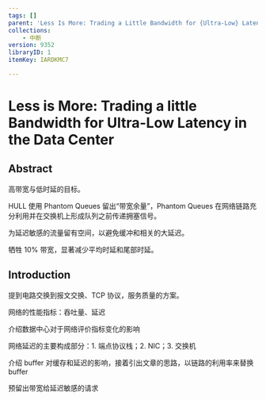 ```yaml
---
tags: []
parent: 'Less Is More: Trading a Little Bandwidth for {Ultra-Low} Latency in the Data Center'
collections:
    - 中断
version: 9352
libraryID: 1
itemKey: IARDKMC7

---
```

# Less is More: Trading a little Bandwidth for Ultra-Low Latency in the Data Center

## Abstract

高带宽与低时延的目标。

HULL 使用 Phantom Queues 留出“带宽余量”，Phantom Queues 在网络链路充分利用并在交换机上形成队列之前传递拥塞信号。

为延迟敏感的流量留有空间，以避免缓冲和相关的大延迟。

牺牲 10% 带宽，显著减少平均时延和尾部时延。

## Introduction

提到电路交换到报文交换、TCP 协议，服务质量的方案。

网络的性能指标：吞吐量、延迟

介绍数据中心对于网络评价指标变化的影响

网络延迟的主要构成部分：1. 端点协议栈；2. NIC；3. 交换机

介绍 buffer 对缓存和延迟的影响，接着引出文章的思路，以链路的利用率来替换 buffer

预留出带宽给延迟敏感的请求
